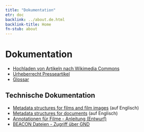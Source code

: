 ```yaml
---
title: "Dokumentation"
etr: doc
backlink: ../about.de.html
backlink-title: Home
fn-stub: about
---
```


# Dokumentation

* [Hochladen von Artikeln nach Wikimedia Commons](commons_upload.de.html)
* [Urheberrecht Presseartikel](ipr.de.html)
* [Glossar](glossary.de.html)

## Technische Dokumentation

* [Metadata structures for films and film images](tech/film_meta.en.html) (auf Englisch)
* [Metadata structures for documents](tech/document_meta.en.html) (auf Englisch)
* [Annotationen für Filme - Anleitung (Entwurf)](tech/film_annotation.de.html)
* [BEACON Dateien - Zugriff über GND](beacon/about.de.html)


